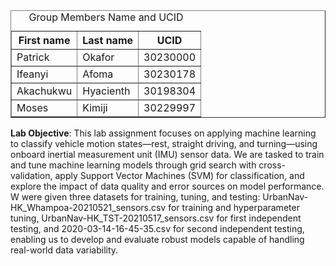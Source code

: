 <table border="1" cellpadding="5" cellspacing="0">
<caption>Group Members Name and UCID</caption>

  <tr>
    <th>First name</th>
    <th>Last name</th>
    <th>UCID</th>
  </tr>
  <tr>
    <td>Patrick</td>
    <td>Okafor</td>
    <td>30230000</td>
  </tr>
  <tr>
    <td>Ifeanyi</td>
    <td>Afoma</td>
    <td>30230178</td>
  </tr>
  <tr>
    <td>Akachukwu</td>
    <td>Hyacienth</td>
    <td>30198304</td>
  </tr>
  <tr>
    <td>Moses</td>
    <td>Kimiji</td>
    <td>30229997</td>
  </tr>

</table>

<p><b>Lab Objective</b>: This lab assignment focuses on applying machine learning to classify vehicle motion states—rest, straight driving, and turning—using onboard inertial measurement unit (IMU) sensor data. We are tasked to train and tune machine learning models through grid search with cross-validation, apply Support Vector Machines (SVM) for classification, and explore the impact of data quality and error sources on model performance. W were given three datasets for training, tuning, and testing: UrbanNav-HK_Whampoa-20210521_sensors.csv for training and hyperparameter tuning, UrbanNav-HK_TST-20210517_sensors.csv for first independent testing, and 2020-03-14-16-45-35.csv for second independent testing, enabling us to develop and evaluate robust models capable of handling real-world data variability.
